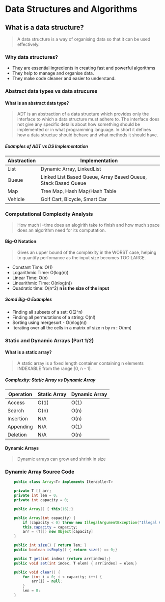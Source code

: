 # Data Structures and Algorithms

## What is a data structure?

> A data structure is a way of organising data so that it can be used effectively.

### Why data structures?

- They are essential ingredients in creating fast and powerful algorithms
- They help to manage and organise data.
- They make code cleaner and easier to understand.

### Abstract data types vs data strucures

#### What is an abstract data type?

> ADT is an abstraction of a data structure which provides only the interface to which a data structure must adhere to. The interface does not give any specific details about how something should be implemented or in what programming language. In short it defines how a data structue should behave and what methods it should have.

##### Examples of ADT vs DS Implementation

Abstraction | Implementation
------------|---------------
List        | Dynamic Array, LinkedList
Queue       | Linked List Based Queue, Array Based Queue, Stack Based Queue
Map         | Tree Map, Hash Map/Hash Table
Vehicle     | Golf Cart, Bicycle, Smart Car

### Computational Complexity Analysis

> How much i=time does an alogirith take to finish and how much space does an algorithm need for its computation.

#### Big-O Notation

> Gives an upper bound of the complexity in the WORST case, helping to quantify perfomance as the input size becomes TOO LARGE.

- Constant Time: O(1)
- Logarithmic Time: O(log(n))
- Linear Time: O(n)
- Linearithmic Time: O(nlog(n))
- Quadratic time: O(n^2)
**n is the size of the input**

##### Somd Big-O Examples

- Finding all subsets of a set: O(2^n)
- Finding all permutations of a string: O(n!)
- Sorting using mergesort - O(nlog(n))
- Iterating over all the cells in a matrix of size n by m \: O(nm)

### Static and Dynamic Arrays (Part 1/2)

#### What is a static array?

> A static array is a fixed length container containing n elements INDEXABLE from the range [0, n - 1].

##### Complexity: Static Array vs Dynamic Array

Operation | Static Array | Dynamic Array
----------|--------------|--------------
Access    |     O(1)     |      O(1)
Search    |     O(n)     |      O(n)
Insertion |     N/A      |      O(n)
Appending |     N/A      |      O(1)
Deletion  |     N/A      |      O(n)

#### Dynamic Arrays

> Dynamic arrays can grow and shrink in size

### Dynamic Array Source Code

```java
    public class Array<T> implements Iterablle<T>

    private T [] arr;
    private int len = 0;
    private int capacity = 0;

    public Array() { this(16);}

    public Array(int capacity) {
        if (capacity < 0) throw new IllegalArgumentException("Illegal Capacity: " + capacity);
        this.capacity = capacity;
        arr = (T[]) new Object[capacity]
    }

    public int size() { return len; }
    public boolean isEmpty() { return size() == 0;}

    public T get(int index) {return arr[index];}
    public void set(int index, T elem) { arr[index] = elem;}

    public void clear() {
        for (int i = 0; i < capacity; i++) {
            arr[i] = null;
        }
        len = 0;
    }
```
